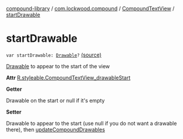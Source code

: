 [compound-library](../../index.md) / [com.lockwood.compound](../index.md) / [CompoundTextView](index.md) / [startDrawable](./start-drawable.md)

# startDrawable

`var startDrawable: `[`Drawable`](https://developer.android.com/reference/android/graphics/drawable/Drawable.html)`?` [(source)](https://github.com/lndmflngs/compound-text-view/tree/master/compound-library/src/main/java/com/lockwood/compound/CompoundTextView.kt#L112)

[Drawable](https://developer.android.com/reference/android/graphics/drawable/Drawable.html) to appear to the start of the view

**Attr**
[R.styleable.CompoundTextView_drawableStart](#)

**Getter**

Drawable on the start or null if it's empty

**Setter**

Drawable to appear to the start (use null if you do not want a drawable there),
then [updateCompoundDrawables](update-compound-drawables.md)

